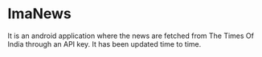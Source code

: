 # ImaNews
It is an android application where the news are fetched from The Times Of India through an API key. It has been updated time to time.
